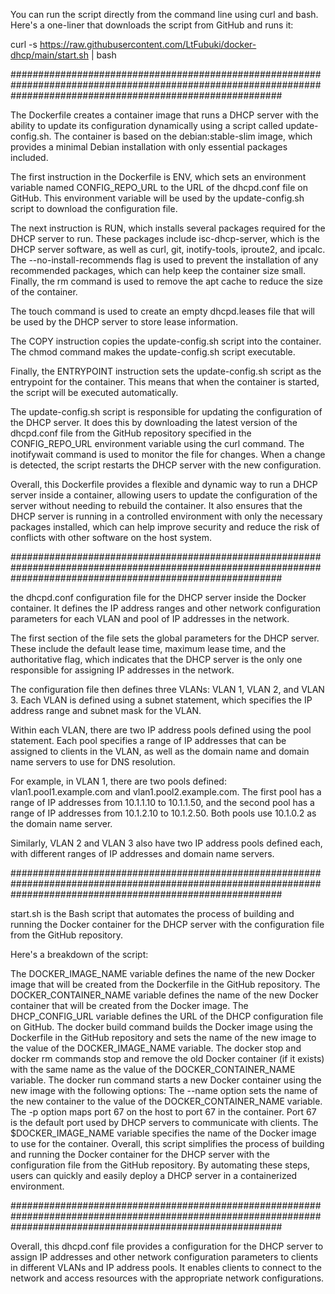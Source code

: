 You can run the script directly from the command line using curl and bash. Here's a one-liner that downloads the script from GitHub and runs it:

curl -s https://raw.githubusercontent.com/LtFubuki/docker-dhcp/main/start.sh | bash



#################################################################################################################################################################



The Dockerfile creates a container image that runs a DHCP server with the ability to update its configuration dynamically using a script called update-config.sh. The container is based on the debian:stable-slim image, which provides a minimal Debian installation with only essential packages included.

The first instruction in the Dockerfile is ENV, which sets an environment variable named CONFIG_REPO_URL to the URL of the dhcpd.conf file on GitHub. This environment variable will be used by the update-config.sh script to download the configuration file.

The next instruction is RUN, which installs several packages required for the DHCP server to run. These packages include isc-dhcp-server, which is the DHCP server software, as well as curl, git, inotify-tools, iproute2, and ipcalc. The --no-install-recommends flag is used to prevent the installation of any recommended packages, which can help keep the container size small. Finally, the rm command is used to remove the apt cache to reduce the size of the container.

The touch command is used to create an empty dhcpd.leases file that will be used by the DHCP server to store lease information.

The COPY instruction copies the update-config.sh script into the container. The chmod command makes the update-config.sh script executable.

Finally, the ENTRYPOINT instruction sets the update-config.sh script as the entrypoint for the container. This means that when the container is started, the script will be executed automatically.

The update-config.sh script is responsible for updating the configuration of the DHCP server. It does this by downloading the latest version of the dhcpd.conf file from the GitHub repository specified in the CONFIG_REPO_URL environment variable using the curl command. The inotifywait command is used to monitor the file for changes. When a change is detected, the script restarts the DHCP server with the new configuration.

Overall, this Dockerfile provides a flexible and dynamic way to run a DHCP server inside a container, allowing users to update the configuration of the server without needing to rebuild the container. It also ensures that the DHCP server is running in a controlled environment with only the necessary packages installed, which can help improve security and reduce the risk of conflicts with other software on the host system.



#################################################################################################################################################################



the dhcpd.conf configuration file for the DHCP server inside the Docker container. It defines the IP address ranges and other network configuration parameters for each VLAN and pool of IP addresses in the network.

The first section of the file sets the global parameters for the DHCP server. These include the default lease time, maximum lease time, and the authoritative flag, which indicates that the DHCP server is the only one responsible for assigning IP addresses in the network.

The configuration file then defines three VLANs: VLAN 1, VLAN 2, and VLAN 3. Each VLAN is defined using a subnet statement, which specifies the IP address range and subnet mask for the VLAN.

Within each VLAN, there are two IP address pools defined using the pool statement. Each pool specifies a range of IP addresses that can be assigned to clients in the VLAN, as well as the domain name and domain name servers to use for DNS resolution.

For example, in VLAN 1, there are two pools defined: vlan1.pool1.example.com and vlan1.pool2.example.com. The first pool has a range of IP addresses from 10.1.1.10 to 10.1.1.50, and the second pool has a range of IP addresses from 10.1.2.10 to 10.1.2.50. Both pools use 10.1.0.2 as the domain name server.

Similarly, VLAN 2 and VLAN 3 also have two IP address pools defined each, with different ranges of IP addresses and domain name servers.


#################################################################################################################################################################


start.sh is the Bash script that automates the process of building and running the Docker container for the DHCP server with the configuration file from the GitHub repository.

Here's a breakdown of the script:

The DOCKER_IMAGE_NAME variable defines the name of the new Docker image that will be created from the Dockerfile in the GitHub repository.
The DOCKER_CONTAINER_NAME variable defines the name of the new Docker container that will be created from the Docker image.
The DHCP_CONFIG_URL variable defines the URL of the DHCP configuration file on GitHub.
The docker build command builds the Docker image using the Dockerfile in the GitHub repository and sets the name of the new image to the value of the DOCKER_IMAGE_NAME variable.
The docker stop and docker rm commands stop and remove the old Docker container (if it exists) with the same name as the value of the DOCKER_CONTAINER_NAME variable.
The docker run command starts a new Docker container using the new image with the following options:
The --name option sets the name of the new container to the value of the DOCKER_CONTAINER_NAME variable.
The -p option maps port 67 on the host to port 67 in the container. Port 67 is the default port used by DHCP servers to communicate with clients.
The $DOCKER_IMAGE_NAME variable specifies the name of the Docker image to use for the container.
Overall, this script simplifies the process of building and running the Docker container for the DHCP server with the configuration file from the GitHub repository. By automating these steps, users can quickly and easily deploy a DHCP server in a containerized environment.



#################################################################################################################################################################






Overall, this dhcpd.conf file provides a configuration for the DHCP server to assign IP addresses and other network configuration parameters to clients in different VLANs and IP address pools. It enables clients to connect to the network and access resources with the appropriate network configurations.

